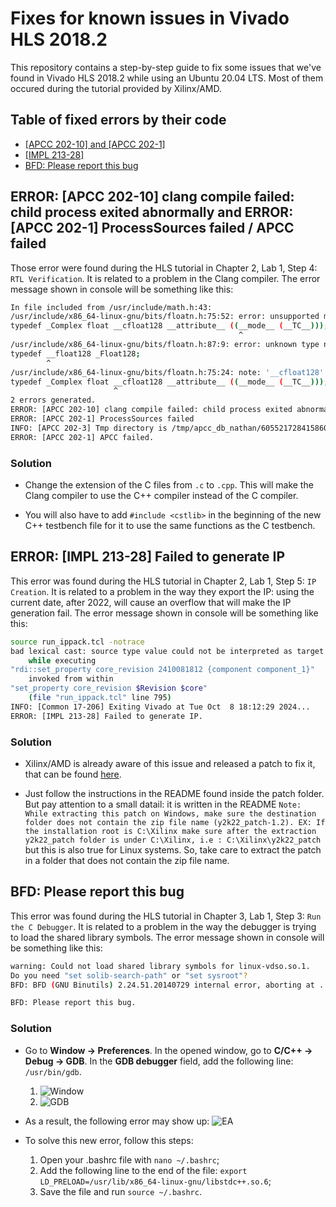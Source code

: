 # Fixes for known issues in Vivado HLS 2018.2

This repository contains a step-by-step guide to fix some issues that we've found in Vivado HLS 2018.2 while using an Ubuntu 20.04 LTS. Most of them occured during the tutorial provided by Xilinx/AMD.

## Table of fixed errors by their code

- [[APCC 202-10] and [APCC 202-1]](#error-apcc-202-10-clang-compile-failed-child-process-exited-abnormally-and-error-apcc-202-1-processsources-failed--apcc-failed)
- [[IMPL 213-28]](#error-impl-213-28-failed-to-generate-ip)
- [BFD: Please report this bug](#bfd-please-report-this-bug)

## ERROR: [APCC 202-10] clang compile failed: child process exited abnormally and ERROR: [APCC 202-1] ProcessSources failed / APCC failed

Those error were found during the HLS tutorial in Chapter 2, Lab 1, Step 4: `RTL Verification`. It is related to a problem in the Clang compiler. The error message shown in console will be something like this:

```bash
In file included from /usr/include/math.h:43:
/usr/include/x86_64-linux-gnu/bits/floatn.h:75:52: error: unsupported machine mode '__TC__'
typedef _Complex float __cfloat128 __attribute__ ((__mode__ (__TC__)));
                                                   ^
/usr/include/x86_64-linux-gnu/bits/floatn.h:87:9: error: unknown type name '__float128'; did you mean '__cfloat128'?
typedef __float128 _Float128;
        ^
/usr/include/x86_64-linux-gnu/bits/floatn.h:75:24: note: '__cfloat128' declared here
typedef _Complex float __cfloat128 __attribute__ ((__mode__ (__TC__)));
                       ^
2 errors generated.
ERROR: [APCC 202-10] clang compile failed: child process exited abnormally
ERROR: [APCC 202-1] ProcessSources failed
INFO: [APCC 202-3] Tmp directory is /tmp/apcc_db_nathan/605521728415860478249
ERROR: [APCC 202-1] APCC failed.
```

### Solution

- Change the extension of the C files from `.c` to `.cpp`. This will make the Clang compiler to use the C++ compiler instead of the C compiler.

- You will also have to add `#include <cstlib>` in the beginning of the new C++ testbench file for it to use the same functions as the C testbench.

## ERROR: [IMPL 213-28] Failed to generate IP

This error was found during the HLS tutorial in Chapter 2, Lab 1, Step 5: `IP Creation`. It is related to a problem in the way they export the IP: using the current date, after 2022, will cause an overflow that will make the IP generation fail. The error message shown in console will be something like this:

```bash
source run_ippack.tcl -notrace
bad lexical cast: source type value could not be interpreted as target
    while executing
"rdi::set_property core_revision 2410081812 {component component_1}"
    invoked from within
"set_property core_revision $Revision $core"
    (file "run_ippack.tcl" line 795)
INFO: [Common 17-206] Exiting Vivado at Tue Oct  8 18:12:29 2024...
ERROR: [IMPL 213-28] Failed to generate IP.
```

### Solution

- Xilinx/AMD is already aware of this issue and released a patch to fix it, that can be found [here](https://adaptivesupport.amd.com/s/article/76960?language=en_US).

- Just follow the instructions in the README found inside the patch folder. But pay attention to a small datail: it is written in the README `Note: While extracting this patch on Windows, make sure the destination folder does not contain the zip file name (y2k22_patch-1.2). EX: If the installation root is C:\Xilinx make sure after the extraction y2k22_patch folder is under C:\Xilinx, i.e : C:\Xilinx\y2k22_patch` but this is also true for Linux systems. So, take care to extract the patch in a folder that does not contain the zip file name.

## BFD: Please report this bug

This error was found during the HLS tutorial in Chapter 3, Lab 1, Step 3: `Run the C Debugger`. It is related to a problem in the way the debugger is trying to load the shared library symbols. The error message shown in console will be something like this:

```bash
warning: Could not load shared library symbols for linux-vdso.so.1.
Do you need "set solib-search-path" or "set sysroot"?
BFD: BFD (GNU Binutils) 2.24.51.20140729 internal error, aborting at ../../../src/lnx64/bfd/elf64-x86-64.c line 5334 in elf_x86_64_plt_sym_val

BFD: Please report this bug.
```

### Solution

- Go to **Window -> Preferences**. In the opened window, go to **C/C++ -> Debug -> GDB**. In the **GDB debugger** field, add the following line: `/usr/bin/gdb`.
    1. ![Window](https://media.discordapp.net/attachments/1046502604546523136/1295491196239741038/image.png?ex=670ed7b2&is=670d8632&hm=4a591ca9ced2dddce1d1e830b56fc018147c1be26494135e70084321ffaf21a2&=&format=webp&quality=lossless)
    2. ![GDB](https://media.discordapp.net/attachments/1046502604546523136/1295491288728211620/image.png?ex=670ed7c8&is=670d8648&hm=d2d7987c0064685af446684f241873c12d33a5dfc7dac9a0baafe9748d471847&=&format=webp&quality=lossless)

- As a result, the following error may show up:
![EA](https://media.discordapp.net/attachments/1046502604546523136/1295490991557443704/image.png?ex=670ed781&is=670d8601&hm=e75da8fa64314c9512a71e1275e13097e846448348386e55b1131ef6acd43177&=&format=webp&quality=lossless)

- To solve this new error, follow this steps:
    1. Open your .bashrc file with `nano ~/.bashrc`;
    2. Add the following line to the end of the file: `export LD_PRELOAD=/usr/lib/x86_64-linux-gnu/libstdc++.so.6`;
    3. Save the file and run `source ~/.bashrc`.
